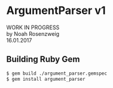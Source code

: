 # ArgumentParser v1
WORK IN PROGRESS  
by Noah Rosenzweig  
16.01.2017

## Building Ruby Gem
```sh
$ gem build ./argument_parser.gemspec
$ gem install argument_parser
```

